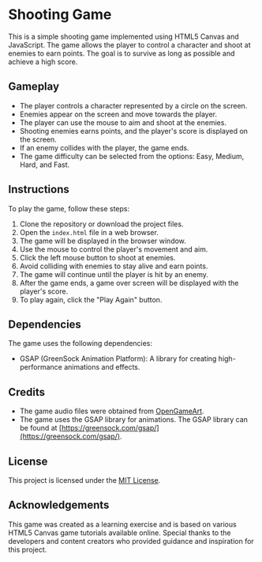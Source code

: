 # Shooting Game

This is a simple shooting game implemented using HTML5 Canvas and JavaScript. The game allows the player to control a character and shoot at enemies to earn points. The goal is to survive as long as possible and achieve a high score.

## Gameplay

- The player controls a character represented by a circle on the screen.
- Enemies appear on the screen and move towards the player.
- The player can use the mouse to aim and shoot at the enemies.
- Shooting enemies earns points, and the player's score is displayed on the screen.
- If an enemy collides with the player, the game ends.
- The game difficulty can be selected from the options: Easy, Medium, Hard, and Fast.

## Instructions

To play the game, follow these steps:

1.  Clone the repository or download the project files.
2.  Open the `index.html` file in a web browser.
3.  The game will be displayed in the browser window.
4.  Use the mouse to control the player's movement and aim.
5.  Click the left mouse button to shoot at enemies.
6.  Avoid colliding with enemies to stay alive and earn points.
7.  The game will continue until the player is hit by an enemy.
8.  After the game ends, a game over screen will be displayed with the player's score.
9.  To play again, click the "Play Again" button.

## Dependencies

The game uses the following dependencies:

- GSAP (GreenSock Animation Platform): A library for creating high-performance animations and effects.

## Credits

- The game audio files were obtained from [OpenGameArt](https://opengameart.org/).
- The game uses the GSAP library for animations. The GSAP library can be found at [https://greensock.com/gsap/](https://greensock.com/gsap/).

## License

This project is licensed under the [MIT License](https://chat.openai.com/LICENSE).

## Acknowledgements

This game was created as a learning exercise and is based on various HTML5 Canvas game tutorials available online. Special thanks to the developers and content creators who provided guidance and inspiration for this project.
